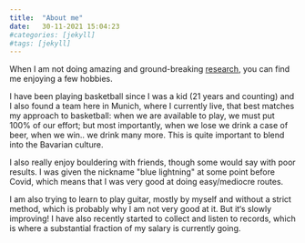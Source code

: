 ```yaml
---
title:  "About me"
date:   30-11-2021 15:04:23
#categories: [jekyll]
#tags: [jekyll]
---
```

When I am not doing amazing and ground-breaking <a class="normal" href="/Research">research</a>, you can find me enjoying a few hobbies.

I have been playing basketball since I was a kid (21 years and counting) and I also found a team here in Munich, where I currently live, that best matches my approach to basketball: when we are available to play, we must put 100% of our effort; but most importantly, when we lose we drink a case of beer, when we win.. we drink many more. This is quite important to blend into the Bavarian culture.

I also really enjoy bouldering with friends, though some would say with poor results. I was given the nickname "blue lightning" at some point before Covid, which means that I was very good at doing easy/mediocre routes.

I am also trying to learn to play guitar, mostly by myself and without a strict method, which is probably why I am not very good at it. But it‘s slowly improving! I have also recently started to collect and listen to records, which is where a substantial fraction of my salary is currently going.
